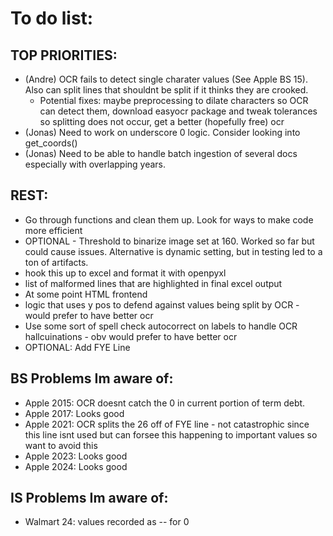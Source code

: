 # To do list:
## TOP PRIORITIES:
- (Andre) OCR fails to detect single charater values (See Apple BS 15). Also can split lines that shouldnt be split if it thinks they are crooked. 
    - Potential fixes: maybe preprocessing to dilate characters so OCR can detect them, download easyocr package and tweak tolerances so splitting does not occur, get a better (hopefully free) ocr
- (Jonas) Need to work on underscore 0 logic. Consider looking into get_coords()
- (Jonas) Need to be able to handle batch ingestion of several docs especially with overlapping years.
## REST:
- Go through functions and clean them up. Look for ways to make code more efficient
- OPTIONAL - Threshold to binarize image set at 160. Worked so far but could cause issues. Alternative is dynamic setting, but in testing led to a ton of artifacts. 
- hook this up to excel and format it with openpyxl
- list of malformed lines that are highlighted in final excel output
- At some point HTML frontend 
- logic that uses y pos to defend against values being split by OCR - would prefer to have better ocr
- Use some sort of spell check autocorrect on labels to handle OCR hallcuinations - obv would prefer to have better ocr
- OPTIONAL: Add FYE Line

## BS Problems Im aware of:
- Apple 2015: OCR doesnt catch the 0 in current portion of term debt.
- Apple 2017: Looks good
- Apple 2021: OCR splits the 26 off of FYE line - not catastrophic since this line isnt used but can forsee this happening to important values so want to avoid this
- Apple 2023: Looks good
- Apple 2024: Looks good


## IS Problems Im aware of:
- Walmart 24: values recorded as -- for 0

